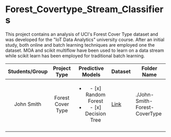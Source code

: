 # Forest_Covertype_Stream_Classifiers

This project contains an analysis of UCI's Forest Cover Type dataset and was developed for the "IoT Data Analytics" university course. 
After an initial study, both online and batch learning techniques are employed one the dataset. MOA and scikit multiflow have been used to learn on a data stream while scikit learn has been employed for traditional batch learning.

| Students/Group | Project Type | Predictive Models | Dataset | Folder Name |
|:--------------:|:------------:|:-----------------:|---------|-------------|
|  John Smith              |      Forest Cover Type        |  <ul><li>- [x] Random Forest</li><li>- [x] Decision Tree   </li></ul> |   [Link](https://www.dataset.com)            |     ./John-Smith-Forest-CoverType        |
|                |              |                   |         |             |
